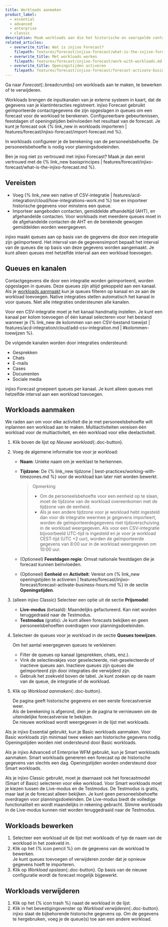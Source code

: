 ```yaml
---
title: Workloads aanmaken
product_label:
  - essential
  - advanced
  - enterprise
  - classic
description: Maak workloads aan die het historische en voorspelde contactvolume en AHT weergeven. Kom meer te weten over de verschillende workloadtypen.
related_articles:
  - overwrite_title: Wat is injixo Forecast?
    filepath: features/forecast/injixo-forecast/what-is-the-injixo-forecast.md
  - overwrite_title: Met workloads werken
    filepath: features/forecast/injixo-forecast/work-with-workloads.md
  - overwrite_title: Openingstijden activeren
    filepath: features/forecast/injixo-forecast/forecast-activate-business-hours.md
---
```


Ga naar _Forecast_{:.breadcrumbs} om workloads aan te maken, te bewerken of te verwijderen.

Workloads brengen de inputkanalen van je externe systeem in kaart, dat de gegevens van je klantinteracties registreert. injixo Forecast gebruikt geïmporteerde contactgegevens die zijn opgeslagen in queues om een forecast voor de workload te berekenen. Configureerbare gebeurtenissen, feestdagen of openingstijden beïnvloeden het resultaat van de forecast. Je kunt je forecast ook {% link_new in workloads importeren | features/forecast/injixo-forecast/import-forecast.md %}.

In workloads configureer je de berekening van de personeelsbehoefte. De personeelsbehoefte is nodig voor planningsdoeleinden.

Ben je nog niet zo vertrouwd met injixo Forecast? Maak je dan eerst vertrouwd met de {% link_new basisprincipes | features/forecast/injixo-forecast/what-is-the-injixo-forecast.md %}.

## Vereisten

- Voeg {% link_new een native of CSV-integratie | features/acd-integration/cloud/how-integrations-work.md %} toe en importeer historische gegevens voor minstens een queue.
- Importeer aangeboden contacten, gemiddelde afhandeltijd (AHT), en afgehandelde contacten. Voor workloads met meerdere queues moet in de afgehandelde contacten de AHT en de berekende gewogen gemiddelden worden weergegeven.

injixo maakt queues aan op basis van de gegevens die door een integratie zijn geïmporteerd. Het interval van de gegevensimport bepaalt het interval van de queues die op basis van deze gegevens worden aangemaakt. Je kunt alleen queues met hetzelfde interval aan een workload toevoegen.

## Queues en kanalen

Contactgegevens die door een integratie worden geïmporteerd, worden opgeslagen in queues. Deze queues zijn altijd gekoppeld aan een kanaal. Als je [workloads aanmaakt](#workloads-aanmaken) kun je queues filteren op kanaal en ze aan de workload toevoegen. Native integraties stellen automatisch het kanaal in voor queues. Niet alle integraties ondersteunen alle kanalen.

Voor een CSV-integratie moet je het kanaal handmatig instellen. Je kunt een kanaal per kolom toevoegen of één kanaal selecteren voor het bestand wanneer je {% link_new de kolommen van een CSV-bestand toewijst | features/acd-integration/cloud/add-csv-integration.md | #kolommen-toewijzen %}.  

De volgende kanalen worden door integraties ondersteund:

- Gesprekken
- Chats
- E-mails
- Cases
- Documenten
- Sociale media

injixo Forecast groepeert queues per kanaal. Je kunt alleen queues met hetzelfde interval aan een workload toevoegen.

<!-- anchor for intercom forecast tour -->

## Workloads aanmaken<a name="creating-a-new-workload"></a>

We raden aan om voor elke activiteit die je met personeelsbehoefte wilt inplannen een workload aan te maken. Multiactiviteiten vereisen één workload voor de multiactiviteit, en één workload voor elke deelactiviteit.

1. Klik boven de lijst op _Nieuwe workload_{:.doc-button}.
2. Voeg de algemene informatie toe voor je workload:
   - **Naam**: Unieke naam om je werklast te herkennen.
   - **Tijdzone**: De {% link_new tijdzone | best-practices/working-with-timezones.md %} voor de workload kan later niet worden bewerkt.

     > Opmerking
     >
     > - Om de personeelsbehoefte voor een eenheid op te slaan, moet de tijdzone van de workload overeenkomen met de tijdzone van de eenheid.
     > - Als je een andere tijdzone voor je workload hebt ingesteld dan voor de integratie weermee je gegevens importeert, worden de geïmporteerdegegevens met tijdsverschuiving in de workload weergegeven. Als voor een CSV-integratie bijvoorbeeld UTC-tijd is ingesteld en je voor je workload CEST-tijd (UTC +2 uur), worden de geïmporteerde gegevens van 8:00 uur in de workload weergegeven om 10:00 uur.

   - (Optioneel) **Feestdagen regio**: Omvat nationale feestdagen die je forecast kunnen beïnvloeden.
   - (Optioneel) **Eenheid** en **Activiteit**: Vereist om {% link_new openingstijden te activeren | features/forecast/injixo-forecast/forecast-activate-business-hours.md %} in de sectie **Openingstijden**.

3. (alleen injixo Classic) Selecteer een optie uit de sectie **Prijsmodel**:

   - **Live-modus** (betaald): Maandelijks gefactureerd. Kan niet worden teruggedraaid naar de Testmodus.
   - **Testmodus** (gratis): Je kunt alleen forecasts bekijken en geen personeelsbehoeften overdragen voor planningsdoeleinden.

4. Selecteer de queues voor je workload in de sectie **Queues toewijzen**.

   Om het aantal weergegeven queues te verkleinen:

   - Filter de queues op kanaal (gesprekken, chats, enz.).
   - Vink de selectievakjes voor geselecteerde, niet-geselecteerde of inactieve queues aan. Inactieve queues zijn queues die geïmporteerd zijn door integraties die verwijderd zijn.
   - Gebruik het zoekveld boven de tabel. Je kunt zoeken op de naam van de queue, de integratie of de workload.

5. Klik op _Workload aanmaken_{:.doc-button}.

   De pagina geeft historische gegevens en een eerste forecastversie weer.  
   Als de berekening is afgerond, dien je de pagina te vernieuwen om de uiteindelijke forecastversie te bekijken.  
   De nieuwe workload wordt weergegeven in de lijst met workloads.

Als je injixo Essential gebruikt, kun je Basic workloads aanmaken. Voor Basic workloads zijn minimaal twee weken aan historische gegevens nodig. Openingstijden worden niet ondersteund door Basic workloads.

Als je injixo Advanced of Enterprise WFM gebruikt, kun je Smart workloads aanmaken. Smart workloads genereren een forecast op de historische gegevens van slechts een dag. Openingstijden worden ondersteund door Smart workloads.

Als je injixo Classic gebruikt, moet je daarnaast ook het forecastmodel (Smart of Basic) selecteren voor elke workload. Voor Smart workloads moet je kiezen tussen de Live-modus en de Testmodus. De Testmodus is gratis, maar laat je de forecast alleen bekijken. Je kunt geen personeelsbehoefte overdragen voor planningsdoeleinden. De Live-modus biedt de volledige functionaliteit en wordt maandelijks in rekening gebracht. Slimme workloads in de Live-modus kunnen niet worden teruggedraaid naar de Testmodus.

<!-- hidden: feature not live yet -->
<!-- ## Create workloads without historical data

You only need an integration and historical data import if you want injixo to create forecasts. To add forecast data by {% link_new importing a forecast | features/forecast/injixo-forecast/import-forecast.md %} that has been generated externally or to {% link_new create constant staff requirements | features/forecast/requirement-scripts/requirement-constant.md %}, you can create a workload using the tab *Forecast Import*:

1. Go to **Forecast**{:.breadcrumbs}.
2. Click _Create Workload_{:.doc-button} in the upper right corner of the forecast page.
3. In the *Basic configuration* section, enter a **Name** for your new workload.
4. Select the **Time zone** to display data. Note: The set time zone must match the planning unit to save staff requirements.
5. (Optional) Select the **Holiday region** to acknowledge all national holidays that affect your forecast for the year.
6. Select the **Planning unit** and the **Activity**. Note: You must select an option to calculate staff requirements.
    {{ 4 | image: 'Import Workload basic configuration section' }}
7. Click the tab **Forecast import**.
8. Select your **Interval length** and the **Channel** for the data import. Both must correspond with your import file.
    {{ 5 | image: 'Import Workload parameters' }}
9. Click *Create workload*{:.doc-button}. -->

## Workloads bewerken

1. Selecteer een workload uit de lijst met workloads of typ de naam van de workload in het zoekveld in.
2. Klik op het {% icon pencil %} om de gegevens van de workload te bewerken.  
   Je kunt queues toevoegen of verwijderen zonder dat je opnieuw gegevens hoeft te importeren.
3. Klik op _Workload opslaan_{:.doc-button}.
   Op basis van de nieuwe configuratie wordt de forecast mogelijk bijgewerkt.

## Workloads verwijderen

1. Klik op het {% icon trash %} naast de workload in de lijst.
2. Klik in het bevestigingsvenster op _Workload verwijderen_{:.doc-button}.  
    injixo slaat de bijbehorende historische gegevens op. Om de gegevens te hergebruiken, voeg je de queue(s) toe aan een andere workload.
